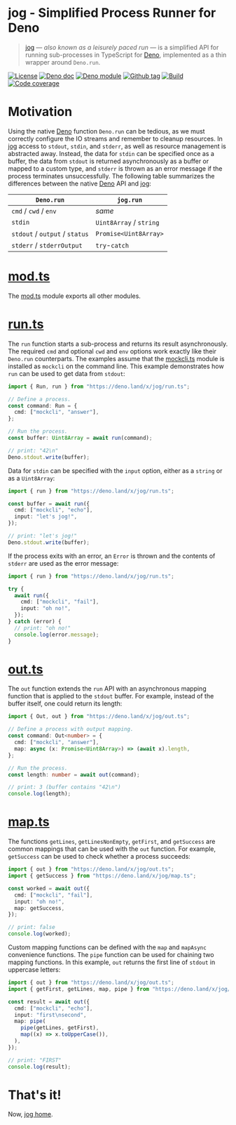 # jog - Simplified Process Runner for Deno

> [jog] — _also known as a leisurely paced run_ — is a simplified API for
> running sub-processes in TypeScript for [Deno], implemented as a thin wrapper
> around `Deno.run`.

[![License][license-shield]](LICENSE) [![Deno doc][deno-doc-shield]][deno-doc]
[![Deno module][deno-land-shield]][deno-land]
[![Github tag][github-shield]][github] [![Build][build-shield]][build]
[![Code coverage][coverage-shield]][coverage]

# Motivation

Using the native [Deno] function `Deno.run` can be tedious, as we must correctly
configure the IO streams and remember to cleanup resources. In [jog] access to
`stdout`, `stdin`, and `stderr`, as well as resource management is abstracted
away. Instead, the data for `stdin` can be specified once as a buffer, the data
from `stdout` is returned asynchronously as a buffer or mapped to a custom type,
and `stderr` is thrown as an error message if the process terminates
unsuccessfully. The following table summarizes the differences between the
native [Deno] API and [jog]:

| `Deno.run`                     | `jog.run`               |
| ------------------------------ | ----------------------- |
| `cmd` / `cwd` / `env`          | _same_                  |
| `stdin`                        | `Uint8Array` / `string` |
| `stdout` / `output` / `status` | `Promise<Uint8Array>`   |
| `stderr` / `stderrOutput`      | `try`-`catch`           |

# [mod.ts]

The [mod.ts] module exports all other modules.

# [run.ts]

The `run` function starts a sub-process and returns its result asynchronously.
The required `cmd` and optional `cwd` and `env` options work exactly like their
`Deno.run` counterparts. The examples assume that the [mockcli.ts] module is
installed as `mockcli` on the command line. This example demonstrates how `run`
can be used to get data from `stdout`:

```ts
import { Run, run } from "https://deno.land/x/jog/run.ts";

// Define a process.
const command: Run = {
  cmd: ["mockcli", "answer"],
};

// Run the process.
const buffer: Uint8Array = await run(command);

// print: "42\n"
Deno.stdout.write(buffer);
```

Data for `stdin` can be specified with the `input` option, either as a `string`
or as a `Uint8Array`:

```ts
import { run } from "https://deno.land/x/jog/run.ts";

const buffer = await run({
  cmd: ["mockcli", "echo"],
  input: "let's jog!",
});

// print: "let's jog!"
Deno.stdout.write(buffer);
```

If the process exits with an error, an `Error` is thrown and the contents of
`stderr` are used as the error message:

```ts
import { run } from "https://deno.land/x/jog/run.ts";

try {
  await run({
    cmd: ["mockcli", "fail"],
    input: "oh no!",
  });
} catch (error) {
  // print: "oh no!"
  console.log(error.message);
}
```

# [out.ts]

The `out` function extends the `run` API with an asynchronous mapping function
that is applied to the `stdout` buffer. For example, instead of the buffer
itself, one could return its length:

```ts
import { Out, out } from "https://deno.land/x/jog/out.ts";

// Define a process with output mapping.
const command: Out<number> = {
  cmd: ["mockcli", "answer"],
  map: async (x: Promise<Uint8Array>) => (await x).length,
};

// Run the process.
const length: number = await out(command);

// print: 3 (buffer contains "42\n")
console.log(length);
```

# [map.ts]

The functions `getLines`, `getLinesNonEmpty`, `getFirst`, and `getSuccess` are
common mappings that can be used with the `out` function. For example,
`getSuccess` can be used to check whether a process succeeds:

```ts
import { out } from "https://deno.land/x/jog/out.ts";
import { getSuccess } from "https://deno.land/x/jog/map.ts";

const worked = await out({
  cmd: ["mockcli", "fail"],
  input: "oh no!",
  map: getSuccess,
});

// print: false
console.log(worked);
```

Custom mapping functions can be defined with the `map` and `mapAsync`
convenience functions. The `pipe` function can be used for chaining two mapping
functions. In this example, `out` returns the first line of `stdout` in
uppercase letters:

```ts
import { out } from "https://deno.land/x/jog/out.ts";
import { getFirst, getLines, map, pipe } from "https://deno.land/x/jog/map.ts";

const result = await out({
  cmd: ["mockcli", "echo"],
  input: "first\nsecond",
  map: pipe(
    pipe(getLines, getFirst),
    map((x) => x.toUpperCase()),
  ),
});

// print: "FIRST"
console.log(result);
```

# That's it!

Now, [jog home][github].

[jog]: #
[Deno]: https://deno.land
[mod.ts]: mod.ts
[run.ts]: run.ts
[out.ts]: out.ts
[map.ts]: map.ts
[mockcli.ts]: mockcli.ts

<!-- badges -->

[github]: https://github.com/eibens/jog
[github-shield]: https://img.shields.io/github/v/tag/eibens/jog?label&logo=github
[coverage-shield]: https://img.shields.io/codecov/c/github/eibens/jog?logo=codecov&label
[license-shield]: https://img.shields.io/github/license/eibens/jog?color=informational
[coverage]: https://codecov.io/gh/eibens/jog
[build]: https://github.com/eibens/jog/actions/workflows/ci.yml
[build-shield]: https://img.shields.io/github/workflow/status/eibens/jog/ci?logo=github&label
[deno-doc]: https://doc.deno.land/https/deno.land/x/jog/mod.ts
[deno-doc-shield]: https://img.shields.io/badge/doc-informational?logo=deno
[deno-land]: https://deno.land/x/jog
[deno-land-shield]: https://img.shields.io/badge/x/jog-informational?logo=deno&label
